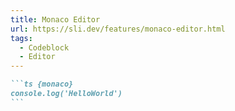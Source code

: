 ```yaml
---
title: Monaco Editor
url: https://sli.dev/features/monaco-editor.html
tags:
  - Codeblock
  - Editor
---
```


````md
```ts {monaco}
console.log('HelloWorld')
```
````